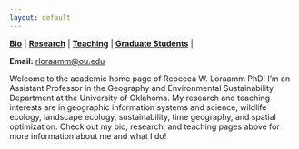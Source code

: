 ```yaml
---
layout: default
---
```


**[Bio](./bio.md)** |
**[Research](./research.md)** |
**[Teaching](./teaching.md)** |
**[Graduate Students](./graduate_students.md)** |

**Email:** <rloraamm@ou.edu>

Welcome to the academic home page of Rebecca W. Loraamm PhD! I’m an Assistant Professor in the Geography and Environmental Sustainability Department at the University of Oklahoma. My research and teaching interests are in geographic information systems and science, wildlife ecology, landscape ecology, sustainability, time geography, and spatial optimization. Check out my bio, research, and teaching pages above for more information about me and what I do!
